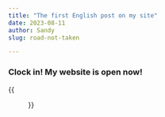 ```yaml
---
title: "The first English post on my site"
date: 2023-08-11
author: Sandy
slug: road-not-taken

---
```


### Clock in! My website is open now!

{{<figure src="/images/clock.jpg" title="I finally got it!" width="350">}}